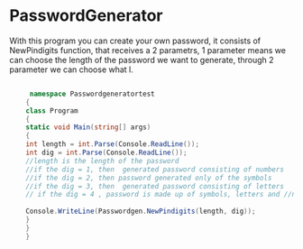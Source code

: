 # PasswordGenerator

With this program you can create your own password, it consists of NewPindigits function,  that receives a 2 parametrs, 1 parameter 
   means we can choose the length of the password we want to generate, through  2 parameter we can choose what l.



```c#

     namespace Passwordgeneratortest
	{
	class Program
	{
	static void Main(string[] args)
	{
	int length = int.Parse(Console.ReadLine());
	int dig = int.Parse(Console.ReadLine());
	//length is the length of the password
	//if the dig = 1, then  generated password consisting of numbers
	//if the dig = 2, then password generated only of the symbols
	//if the dig = 3, then  generated password consisting of letters
	// if the dig = 4 , password is made up of symbols, letters and //numbers.
	
	Console.WriteLine(Passwordgen.NewPindigits(length, dig));
	}
	}
	}




```
